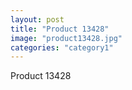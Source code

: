 ```yaml
---
layout: post
title: "Product 13428"
image: "product13428.jpg"
categories: "category1"
---
```

Product 13428
